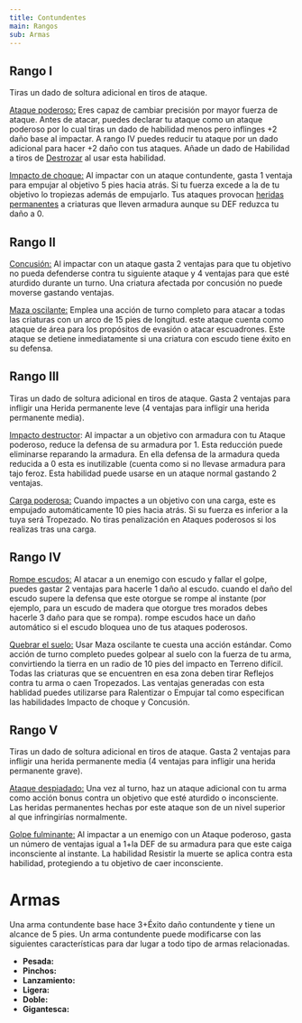 ```yaml
---
title: Contundentes
main: Rangos
sub: Armas
---
```


## Rango I

Tiras un dado de soltura adicional en tiros de ataque. 

<u>Ataque poderoso:</u> Eres capaz de cambiar precisión por mayor fuerza de ataque. Antes de atacar, puedes declarar tu ataque como un ataque poderoso por lo cual tiras un dado de habilidad menos pero inflinges +2 daño base al impactar. A rango IV puedes reducir tu ataque por un dado adicional para hacer +2 daño con tus ataques. Añade un dado de Habilidad a tiros de [Destrozar](http://raldamain.com/rules/talentos.html#lista-de-talentos) al usar esta habilidad.

<u>Impacto de choque:</u> Al impactar con un ataque contundente, gasta 1 ventaja para empujar al objetivo 5 pies hacia atrás. Si tu fuerza excede a la de tu objetivo lo tropiezas además de empujarlo. Tus ataques provocan [heridas permanentes](http://raldamain.com/rules/Heridas%20permanentes.html) a criaturas que lleven armadura aunque su DEF reduzca tu daño a 0.

## Rango II

<u>Concusión:</u> Al impactar con un ataque gasta 2 ventajas para que tu objetivo no pueda defenderse contra tu siguiente ataque y 4 ventajas para que esté aturdido durante un turno. Una criatura afectada por concusión no puede moverse gastando ventajas.

<u>Maza oscilante:</u> Emplea una acción de turno completo para atacar a todas las criaturas con un arco de 15 pies de longitud. este ataque cuenta como ataque de área para los propósitos de evasión o atacar escuadrones. Este ataque se detiene inmediatamente si una criatura con escudo tiene éxito en su defensa.

## Rango III

Tiras un dado de soltura adicional en tiros de ataque. Gasta 2 ventajas para infligir una Herida permanente leve (4 ventajas para infligir una herida permanente media).

<u>Impacto destructor</u>: Al impactar a un objetivo con armadura con tu Ataque poderoso, reduce la defensa de su armadura por 1. Esta reducción puede eliminarse reparando la armadura. En ella defensa de la armadura queda reducida a 0 esta es inutilizable (cuenta como si no llevase armadura para tajo feroz. Esta habilidad puede usarse en un ataque normal gastando 2 ventajas. 

<u>Carga poderosa:</u> Cuando impactes a un objetivo con una carga, este es empujado automáticamente 10 pies hacia atrás. Si su fuerza es inferior a la tuya será Tropezado. No tiras penalización en Ataques poderosos si los realizas tras una carga.

## Rango IV 

<u>Rompe escudos:</u> Al atacar a un enemigo con escudo y fallar el golpe, puedes gastar 2 ventajas para hacerle 1 daño al escudo. cuando el daño del escudo supere la defensa que este otorgue se rompe al instante (por ejemplo, para un escudo de madera que otorgue tres morados debes hacerle 3 daño para que se rompa). rompe escudos hace un daño automático si el escudo bloquea uno de tus ataques poderosos.

<u>Quebrar el suelo:</u> Usar Maza oscilante te cuesta una acción estándar. Como acción de turno completo puedes golpear al suelo con la fuerza de tu arma, convirtiendo la tierra en un radio de 10 pies del impacto en Terreno difícil. Todas las criaturas que se encuentren en esa zona deben tirar Reflejos contra tu arma o caen Tropezados. Las ventajas generadas con esta hablidad puedes utilizarse para Ralentizar o Empujar tal como especifican las habilidades Impacto de choque y Concusión.

## Rango V 

Tiras un dado de soltura adicional en tiros de ataque. Gasta 2 ventajas para infligir una herida permanente media (4 ventajas para infligir una herida permanente grave).

<u>Ataque despiadado:</u> Una vez al turno, haz un ataque adicional con tu arma como acción bonus contra un objetivo que esté aturdido o inconsciente. Las heridas permanentes hechas por este ataque son de un nivel superior al que infringirías normalmente.

<u>Golpe fulminante:</u> Al impactar a un enemigo con un Ataque poderoso, gasta un número de ventajas igual a 1+la DEF de su armadura para que este caiga inconsciente al instante. La habilidad Resistir la muerte se aplica contra esta habilidad, protegiendo a tu objetivo de caer inconsciente.

# Armas

Una arma contundente base hace 3+Éxito daño contundente y tiene un alcance de 5 pies. Un arma contundente puede modificarse con las siguientes características para dar lugar a todo tipo de armas relacionadas.

- **Pesada:**
- **Pinchos:**
- **Lanzamiento:**
- **Ligera:**
- **Doble:**
- **Gigantesca:**